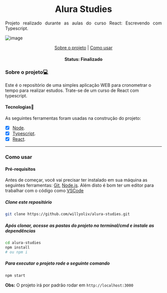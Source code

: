 
<h1 align="center">Alura Studies</h1>

<p align="justify">
  Projeto realizado durante as aulas do curso React: Escrevendo com Typescript.
</p>

![image](https://user-images.githubusercontent.com/40326598/210150829-82a4c587-5e67-4be6-9a02-cbab24566801.png)

<p align="center">
 <a href="#sobre-o-projeto">Sobre o projeto</a> | 
 <a href="#como-usar">Como usar</a>
</p>

<h4 align="center">
	 Status: Finalizado
</h4>
 
### Sobre o projeto💻

 Este é o repositório de uma simples aplicação WEB para cronometrar o tempo para realizar estudos. Trate-se de um curso de React com typescript. 

#### Tecnologias🚀

As seguintes ferramentas foram usadas na construção do projeto:

- [X] [Node](https://nodejs.org/pt-br/).
- [x] [Typescript](https://www.typescriptlang.org/).
- [x] [React](https://reactjs.org/).

___
### Como usar
#### Pré-requisitos

Antes de começar, você vai precisar ter instalado em sua máquina as seguintes ferramentas:
[Git](https://git-scm.com), [Node.js](https://nodejs.org/en/). Além disto é bom ter um editor para trabalhar com o código como [VSCode](https://code.visualstudio.com/)

##### Clone este repositório
```bash
git clone https://github.com/willyoliv/alura-studies.git
```
##### Após clonar, acesse as pastas do projeto no terminal/cmd e instale as dependências
```bash
cd alura-studies
npm install
# ou npm i
```


##### Para executar o projeto rode o seguinte comando
```bash
npm start
```

**Obs:** O projeto irá por padrão rodar em `http://localhost:3000`
